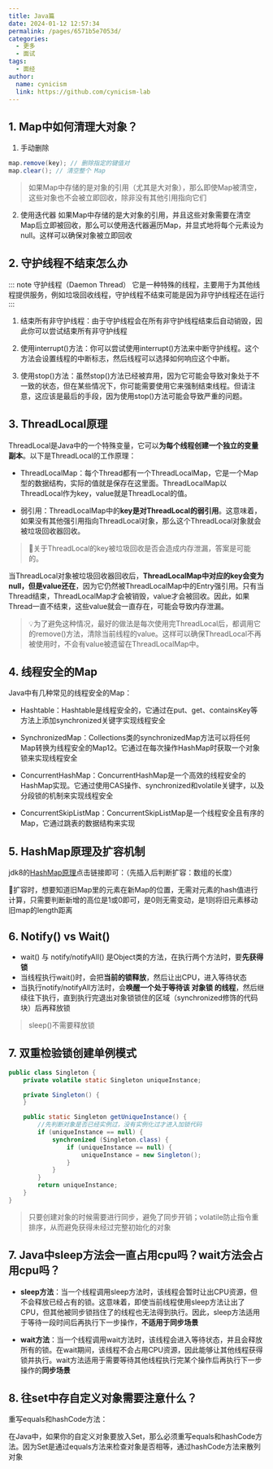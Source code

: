 ```yaml
---
title: Java篇
date: 2024-01-12 12:57:34
permalink: /pages/6571b5e7053d/
categories:
  - 更多
  - 面试
tags:
  - 面经
author: 
  name: cynicism
  link: https://github.com/cynicism-lab
---
```

## 1. Map中如何清理大对象？
1. 手动删除
```java
map.remove(key); // 删除指定的键值对
map.clear(); // 清空整个 Map
```

>如果Map中存储的是对象的引用（尤其是大对象），那么即使Map被清空，这些对象也不会被立即回收，除非没有其他引用指向它们

2. 使用迭代器
如果Map中存储的是大对象的引用，并且这些对象需要在清空Map后立即被回收，那么可以使用迭代器遍历Map，并显式地将每个元素设为null。这样可以确保对象被立即回收


## 2. 守护线程不结束怎么办
::: note 守护线程（Daemon Thread）
它是一种特殊的线程，主要用于为其他线程提供服务，例如垃圾回收线程，守护线程不结束可能是因为非守护线程还在运行
:::
1. 结束所有非守护线程：由于守护线程会在所有非守护线程结束后自动销毁，因此你可以尝试结束所有非守护线程

2. 使用interrupt()方法：你可以尝试使用interrupt()方法来中断守护线程。这个方法会设置线程的中断标志，然后线程可以选择如何响应这个中断。

3. 使用stop()方法：虽然stop()方法已经被弃用，因为它可能会导致对象处于不一致的状态，但在某些情况下，你可能需要使用它来强制结束线程。但请注意，这应该是最后的手段，因为使用stop()方法可能会导致严重的问题。

## 3. ThreadLocal原理
ThreadLocal是Java中的一个特殊变量，它可以**为每个线程创建一个独立的变量副本**。以下是ThreadLocal的工作原理：

- ThreadLocalMap：每个Thread都有一个ThreadLocalMap，它是一个Map型的数据结构，实际的值就是保存在这里面。ThreadLocalMap以ThreadLocal作为key，value就是ThreadLocal的值。

- 弱引用：ThreadLocalMap中的**key是对ThreadLocal的弱引用**。这意味着，如果没有其他强引用指向ThreadLocal对象，那么这个ThreadLocal对象就会被垃圾回收器回收。

>🔎关于ThreadLocal的key被垃圾回收是否会造成内存泄漏，答案是可能的。

当ThreadLocal对象被垃圾回收器回收后，**ThreadLocalMap中对应的key会变为null，但是value还在**，因为它仍然被ThreadLocalMap中的Entry强引用。只有当Thread结束，ThreadLocalMap才会被销毁，value才会被回收。因此，如果Thread一直不结束，这些value就会一直存在，可能会导致内存泄漏。

>💡为了避免这种情况，最好的做法是每次使用完ThreadLocal后，都调用它的remove()方法，清除当前线程的value。这样可以确保ThreadLocal不再被使用时，不会有value被遗留在ThreadLocalMap中。

## 4. 线程安全的Map
Java中有几种常见的线程安全的Map：

- Hashtable：Hashtable是线程安全的，它通过在put、get、containsKey等方法上添加synchronized关键字实现线程安全

- SynchronizedMap：Collections类的synchronizedMap方法可以将任何Map转换为线程安全的Map12。它通过在每次操作HashMap时获取一个对象锁来实现线程安全

- ConcurrentHashMap：ConcurrentHashMap是一个高效的线程安全的HashMap实现。它通过使用CAS操作、synchronized和volatile关键字，以及分段锁的机制来实现线程安全

- ConcurrentSkipListMap：ConcurrentSkipListMap是一个线程安全且有序的Map，它通过跳表的数据结构来实现

## 5. HashMap原理及扩容机制
jdk8的<a href="https://tech.meituan.com/2016/06/24/java-hashmap.html" target="_blank">HashMap原理</a>点击链接即可：（先插入后判断扩容：数组的长度）  


🔎扩容时，想要知道旧Map里的元素在新Map的位置，无需对元素的hash值进行计算，只需要判断新增的高位是1或0即可，是0则无需变动，是1则将旧元素移动旧map的length距离

## 6. Notify() vs Wait()
- wait() 与 notify/notifyAll() 是Object类的方法，在执行两个方法时，要**先获得锁**
- 当线程执行wait()时，会把**当前的锁释放**，然后让出CPU，进入等待状态
- 当执行notify/notifyAll方法时，会**唤醒一个处于等待该 对象锁 的线程**，然后继续往下执行，直到执行完退出对象锁锁住的区域（synchronized修饰的代码块）后再释放锁

>sleep()不需要释放锁

## 7. 双重检验锁创建单例模式
```java
public class Singleton {
    private volatile static Singleton uniqueInstance;

    private Singleton() {
    }

    public static Singleton getUniqueInstance() {
        //先判断对象是否已经实例过，没有实例化过才进⼊加锁代码
        if (uniqueInstance == null) {
            synchronized (Singleton.class) {
                if (uniqueInstance == null) {
                    uniqueInstance = new Singleton();
                }
            }
        }
        return uniqueInstance;
    }
}
```
>只要创建对象的时候需要进行同步，避免了同步开销；volatile防止指令重排序，从而避免获得未经过完整初始化的对象

## 7. Java中sleep方法会一直占用cpu吗？wait方法会占用cpu吗？
- **sleep方法**：当一个线程调用sleep方法时，该线程会暂时让出CPU资源，但不会释放已经占有的锁。这意味着，即使当前线程使用sleep方法让出了CPU，但其他被同步锁挡住了的线程也无法得到执行。因此，sleep方法适用于等待一段时间后再执行下一步操作，**不适用于同步场景**

- **wait方法**：当一个线程调用wait方法时，该线程会进入等待状态，并且会释放所有的锁。在wait期间，该线程不会占用CPU资源，因此能够让其他线程获得锁并执行。wait方法适用于需要等待其他线程执行完某个操作后再执行下一步操作的**同步场景**

## 8. 往set中存自定义对象需要注意什么？
重写equals和hashCode方法：  

在Java中，如果你的自定义对象要放入Set，那么必须重写equals和hashCode方法。因为Set是通过equals方法来检查对象是否相等，通过hashCode方法来散列对象







